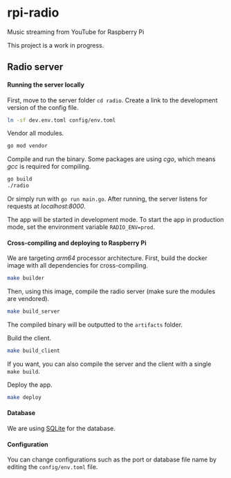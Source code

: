 # rpi-radio
Music streaming from YouTube for Raspberry Pi

This project is a work in progress.

## Radio server
#### Running the server locally
First, move to the server folder `cd radio`. Create a link to the development version of the config file.
```bash
ln -sf dev.env.toml config/env.toml
```
Vendor all modules.
```bash
go mod vendor
```
Compile and run the binary. Some packages are using _cgo_, which means _gcc_ is required for compiling.
```bash
go build
./radio
```
Or simply run with `go run main.go`. After running, the server listens for requests at _localhost:8000_.

The app will be started in development mode. To start the app in production mode, set the environment variable `RADIO_ENV=prod`.
 
#### Cross-compiling and deploying to Raspberry Pi
We are targeting _arm64_ processor architecture. First, build the docker image with all dependencies for cross-compiling.
```bash
make builder
```
Then, using this image, compile the radio server (make sure the modules are vendored).
```bash
make build_server
```
The compiled binary will be outputted to the `artifacts` folder.

Build the client.
```bash
make build_client
```
If you want, you can also compile the server and the client with a single `make build`.

Deploy the app.
```bash
make deploy
```


#### Database
We are using [SQLite](https://github.com/mattn/go-sqlite3) for the database. 

#### Configuration
You can change configurations such as the port or database file name by editing the `config/env.toml` file.
